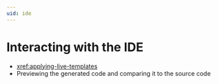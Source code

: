 ```yaml
---
uid: ide
---
```


# Interacting with the IDE

* <xref:applying-live-templates>
* Previewing the generated code and comparing it to the source code